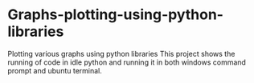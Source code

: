# Graphs-plotting-using-python-libraries
Plotting various graphs using python libraries 
This project shows the running of code in idle python and running it in both windows command prompt and ubuntu terminal.
